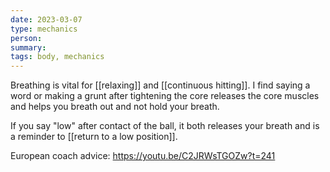 ```yaml
---
date: 2023-03-07
type: mechanics
person: 
summary: 
tags: body, mechanics
---
```


Breathing is vital for [[relaxing]] and [[continuous hitting]]. I find saying a word or making a grunt after tightening the core releases the core muscles and helps you breath out and not hold your breath.

If you say "low" after contact of the ball, it both releases your breath and is a reminder to [[return to a low position]].


European coach advice: https://youtu.be/C2JRWsTGOZw?t=241

